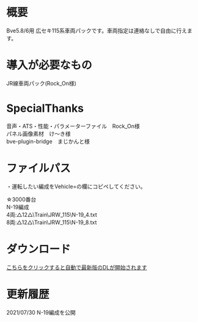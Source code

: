 # 概要
Bve5.8/6用 広セキ115系車両パックです。車両指定は連絡なしで自由に行えます。  

# 導入が必要なもの
JR線車両パック(Rock_On様)  

# SpecialThanks  
音声・ATS・性能・パラメーターファイル　Rock_On様  
パネル画像素材　け〜き様  
bve-plugin-bridge　まじかんと様  

# ファイルパス  
・運転したい編成をVehicle=の欄にコピペしてください。  

☆3000番台  
N-19編成  
4両:△12△\Train\JRW_115\N-19_4.txt  
8両:△12△\Train\JRW_115\N-19_8.txt  

# ダウンロード  
[こちらをクリックすると自動で最新版のDLが開始されます](https://github.com/sankakujirusi12/Bve-seki115trainpack/archive/refs/heads/main.zip)  
  
# 更新履歴  
2021/07/30 N-19編成を公開  
